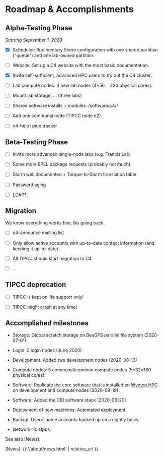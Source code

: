 # Roadmap & Accomplishments

## Alpha-Testing Phase

_Starting September 1, 2020_  

* [x] Scheduler: Rudimentary Slurm configuration with one shared partition ("queue") and one lab-owned partition.

* [ ] Website: Set up a C4 website with the most basic documentation.

* [x] Invite self-sufficient, advanced HPC users to try out the C4 cluster.

* [ ] Lab compute nodes: 4 new lab nodes (4*56 = 224 physical cores).

* [ ] Mount lab storage: ... (three labs)

* [ ] Shared software installs + modules: /software/c4/<group>/

* [ ] Add one communal node (TIPCC node n2)

* [ ] c4-help issue tracker


<!--
* [ ] Local /tmp (8 GiB), /swap (4 GiB), and local /scratch (local disk - 40 GiB overhead)
-->


## Beta-Testing Phase

* [ ] Invite more advanced single-node labs (e.g. Francis Lab)

* [ ] Some more EPEL package requests (probably not much)

* [ ] Slurm well documented + Torque-to-Slurm translation table

* [ ] Password aging

* [ ] LDAP?


## Migration

We know everything works fine. No going back.

* [ ] c4-announce mailing list

* [ ] Only allow active accounts with up-to-date contact information (and keeping it up-to-date)

* [ ] All TIPCC should start migration to C4

* [ ] ...



## TIPCC deprecation

* [ ] TIPCC is kept on life support only!

* [ ] TIPCC might crash at any time!




## Accomplished milestones

* Storage: Global scratch storage on BeeGFS parallel file system (2020-07-01)

* Login: 2 login nodes (June 2020)

* Development: Added two development nodes (2020-08-13)

* Compute nodes: 5 communal/common compute nodes (5*32=160 physical cores).

* Software: Replicate the core software that is installed on [Wynton HPC] on development and compute nodes (2020-08-19)

* Software: Added the CBI software stack (2020-08-20)

* Deployment of new machines: Automated deployment.

* Backup: Users' home accounts backed up on a nightly basis.

* Network: 10 Gpbs.


See also [News].


[TIPCC]: https://ucsf-ti.github.io/tipcc-web/
[Wynton HPC]: https://wynton.ucsf.edu/hpc/
[BeeGFS]: https://www.beegfs.io/
[Globus]: https://www.globus.org/
[News]: {{ '/about/news.html' | relative_url }}
